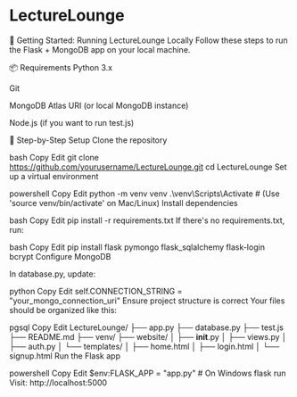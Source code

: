 # LectureLounge
🚀 Getting Started: Running LectureLounge Locally
Follow these steps to run the Flask + MongoDB app on your local machine.

📦 Requirements
Python 3.x

Git

MongoDB Atlas URI (or local MongoDB instance)

Node.js (if you want to run test.js)

🧰 Step-by-Step Setup
Clone the repository

bash
Copy
Edit
git clone https://github.com/yourusername/LectureLounge.git
cd LectureLounge
Set up a virtual environment

powershell
Copy
Edit
python -m venv venv
.\venv\Scripts\Activate   # (Use 'source venv/bin/activate' on Mac/Linux)
Install dependencies

bash
Copy
Edit
pip install -r requirements.txt
If there's no requirements.txt, run:

bash
Copy
Edit
pip install flask pymongo flask_sqlalchemy flask-login bcrypt
Configure MongoDB

In database.py, update:

python
Copy
Edit
self.CONNECTION_STRING = "your_mongo_connection_uri"
Ensure project structure is correct
Your files should be organized like this:

pgsql
Copy
Edit
LectureLounge/
├── app.py
├── database.py
├── test.js
├── README.md
├── venv/
├── website/
│   ├── __init__.py
│   ├── views.py
│   ├── auth.py
│   └── templates/
│       ├── home.html
│       ├── login.html
│       └── signup.html
Run the Flask app

powershell
Copy
Edit
$env:FLASK_APP = "app.py"    # On Windows
flask run
Visit: http://localhost:5000

